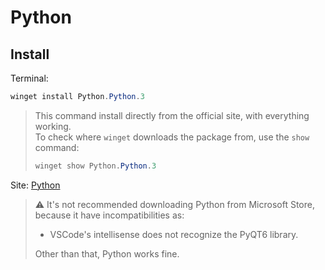 # Python

## Install

Terminal:

```powershell
winget install Python.Python.3
```

> This command install directly from the official site, with everything working.  
> To check where `winget` downloads the package from, use the `show` command:
> 
> ```powershell
> winget show Python.Python.3
> ```

Site: [Python](https://www.python.org/downloads/)

> :warning: It's not recommended downloading Python from Microsoft Store, because it have incompatibilities as:
> 
> * VSCode's intellisense does not recognize the PyQT6 library.
> 
> Other than that, Python works fine.